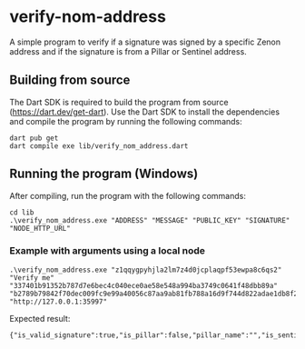# verify-nom-address
A simple program to verify if a signature was signed by a specific Zenon address and if the signature is from a Pillar or Sentinel address.

## Building from source
The Dart SDK is required to build the program from source (https://dart.dev/get-dart).
Use the Dart SDK to install the dependencies and compile the program by running the following commands:
```
dart pub get
dart compile exe lib/verify_nom_address.dart
```

## Running the program (Windows)
After compiling, run the program with the following commands:
```
cd lib
.\verify_nom_address.exe "ADDRESS" "MESSAGE" "PUBLIC_KEY" "SIGNATURE" "NODE_HTTP_URL"
```

### Example with arguments using a local node
```
.\verify_nom_address.exe "z1qqygpyhjla2lm7z4d0jcplaqpf53ewpa8c6qs2" "Verify me" "337401b91352b787d7e6bec4c040ece0ae58e548a994ba3749c0641f48dbb89a" "b2789b79842f70dec009fc9e99a40056c87aa9ab81fb788a16d9f744d822adae1db8f25ce4dab49b50b71778ad364b6eabae77e61d5fcd7eec28b446ccd50503" "http://127.0.0.1:35997"
```

Expected result:
```
{"is_valid_signature":true,"is_pillar":false,"pillar_name":"","is_sentinel":false}
```
